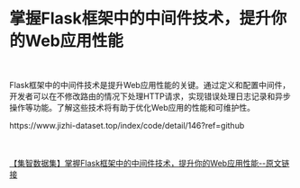 <h1>掌握Flask框架中的中间件技术，提升你的Web应用性能</h1><br /><p>Flask框架中的中间件技术是提升Web应用性能的关键。通过定义和配置中间件，开发者可以在不修改路由的情况下处理HTTP请求，实现错误处理日志记录和异步操作等功能。了解这些技术将有助于优化Web应用的性能和可维护性。</p><p>https://www.jizhi-dataset.top/index/code/detail/146?ref=github</p><br /><br /><a href="https://www.jizhi-dataset.top/index/code/detail/146?ref=github" target="_blank">【集智数据集】掌握Flask框架中的中间件技术，提升你的Web应用性能--原文链接</a>